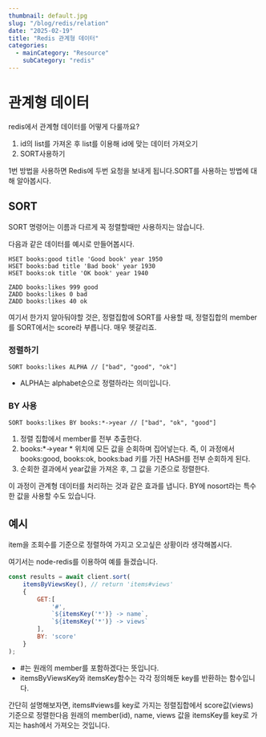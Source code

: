 ```yaml
---
thumbnail: default.jpg
slug: "/blog/redis/relation"
date: "2025-02-19"
title: "Redis 관계형 데이터"
categories:
  - mainCategory: "Resource"
    subCategory: "redis"
---
```


# 관계형 데이터

redis에서 관계형 데이터를 어떻게 다룰까요?

1. id의 list를 가져온 후 list를 이용해 id에 맞는 데이터 가져오기
2. SORT사용하기

1번 방법을 사용하면 Redis에 두번 요청을 보내게 됩니다.SORT를 사용하는 방법에 대해 알아봅시다.

## SORT

SORT 명령어는 이름과 다르게 꼭 정렬할때만 사용하지는 않습니다.

다음과 같은 데이터를 예시로 만들어봅시다.
```
HSET books:good title 'Good book' year 1950
HSET books:bad title 'Bad book' year 1930
HSET books:ok title 'OK book' year 1940

ZADD books:likes 999 good
ZADD books:likes 0 bad
ZADD books:likes 40 ok
```

여기서 한가지 알아둬야할 것은, 정렬집합에 SORT를 사용할 때, 정렬집합의 member를 SORT에서는 score라 부릅니다. 매우 헷갈리죠.

### 정렬하기
```
SORT books:likes ALPHA // ["bad", "good", "ok"]
```
- ALPHA는 alphabet순으로 정렬하라는 의미입니다.

### BY 사용
```
SORT books:likes BY books:*->year // ["bad", "ok", "good"]
```
1. 정렬 집합에서 member를 전부 추출한다.
2. books:\*->year \* 위치에 모든 값을 순회하며 집어넣는다. 즉, 이 과정에서 books:good, books:ok, books:bad 키를 가진 HASH를 전부 순회하게 된다. 
3. 순회한 결과에서 year값을 가져온 후, 그 값을 기준으로 정렬한다.

이 과정이 관계형 데이터를 처리하는 것과 같은 효과를 냅니다.
BY에 nosort라는 특수한 값을 사용할 수도 있습니다.

## 예시

item을 조회수를 기준으로 정렬하여 가지고 오고싶은 상황이라 생각해봅시다.

여기서는 node-redis를 이용하여 예를 들겠습니다.

```javascript
const results = await client.sort(
	itemsByViewsKey(), // return 'items#views'
	{
		GET:[
			'#',
			`${itemsKey('*')} -> name`,
			`${itemsKey('*')} -> views`
		],
		BY: 'score'
	}
);
```
- \#는 원래의 member를 포함하겠다는 뜻입니다.
- itemsByViewsKey와 itemsKey함수는 각각 정의해둔 key를 반환하는 함수입니다.

간단히 설명해보자면, items#views를 key로 가지는 정렬집합에서 score값(views) 기준으로 정렬한다음 원래의 member(id), name, views 값을 itemsKey를 key로 가지는 hash에서 가져오는 것입니다.
